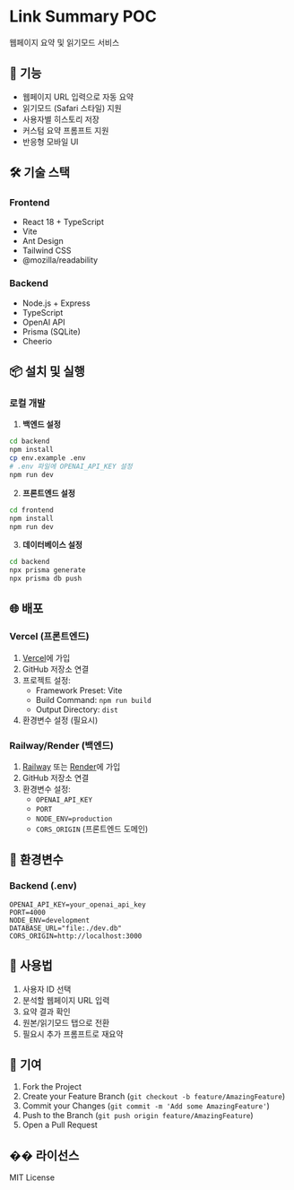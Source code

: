 # Link Summary POC

웹페이지 요약 및 읽기모드 서비스

## 🚀 기능

- 웹페이지 URL 입력으로 자동 요약
- 읽기모드 (Safari 스타일) 지원
- 사용자별 히스토리 저장
- 커스텀 요약 프롬프트 지원
- 반응형 모바일 UI

## 🛠 기술 스택

### Frontend
- React 18 + TypeScript
- Vite
- Ant Design
- Tailwind CSS
- @mozilla/readability

### Backend
- Node.js + Express
- TypeScript
- OpenAI API
- Prisma (SQLite)
- Cheerio

## 📦 설치 및 실행

### 로컬 개발

1. **백엔드 설정**
```bash
cd backend
npm install
cp env.example .env
# .env 파일에 OPENAI_API_KEY 설정
npm run dev
```

2. **프론트엔드 설정**
```bash
cd frontend
npm install
npm run dev
```

3. **데이터베이스 설정**
```bash
cd backend
npx prisma generate
npx prisma db push
```

## 🌐 배포

### Vercel (프론트엔드)

1. [Vercel](https://vercel.com)에 가입
2. GitHub 저장소 연결
3. 프로젝트 설정:
   - Framework Preset: Vite
   - Build Command: `npm run build`
   - Output Directory: `dist`
4. 환경변수 설정 (필요시)

### Railway/Render (백엔드)

1. [Railway](https://railway.app) 또는 [Render](https://render.com)에 가입
2. GitHub 저장소 연결
3. 환경변수 설정:
   - `OPENAI_API_KEY`
   - `PORT`
   - `NODE_ENV=production`
   - `CORS_ORIGIN` (프론트엔드 도메인)

## 🔧 환경변수

### Backend (.env)
```
OPENAI_API_KEY=your_openai_api_key
PORT=4000
NODE_ENV=development
DATABASE_URL="file:./dev.db"
CORS_ORIGIN=http://localhost:3000
```

## 📱 사용법

1. 사용자 ID 선택
2. 분석할 웹페이지 URL 입력
3. 요약 결과 확인
4. 원본/읽기모드 탭으로 전환
5. 필요시 추가 프롬프트로 재요약

## 🤝 기여

1. Fork the Project
2. Create your Feature Branch (`git checkout -b feature/AmazingFeature`)
3. Commit your Changes (`git commit -m 'Add some AmazingFeature'`)
4. Push to the Branch (`git push origin feature/AmazingFeature`)
5. Open a Pull Request

## �� 라이선스

MIT License
